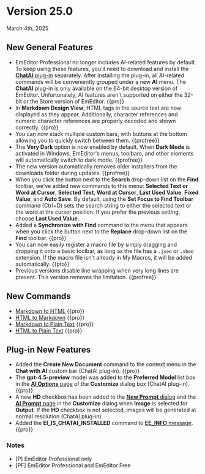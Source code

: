 # Version 25.0

March 4th, 2025

## New General Features

- EmEditor Professional no longer includes AI-related features by default. To keep using these features, you'll need to download and install the [**ChatAI** plug-in](https://www.emeditor.com/download-chatai/) separately. After installing the plug-in, all AI-related commands will be conveniently grouped under a new **AI** menu. The **ChatAI** plug-in is only available on the 64-bit desktop version of EmEditor. Unfortunately, AI features aren't supported on either the 32-bit or the Store version of EmEditor. {{pro}}
- In **Markdown Design View**, HTML tags in the source text are now displayed as they appear. Additionally, character references and numeric character references are properly decoded and shown correctly. {{pro}}
- You can now stack multiple custom bars, with buttons at the bottom allowing you to quickly switch between them. {{profree}}
- The **Very Dark** option is now enabled by default. When **Dark Mode** is activated in Windows, EmEditor's menus, toolbars, and other elements will automatically switch to dark mode. {{profree}}
- The new version automatically removes older installers from the downloads folder during updates. {{profree}}
- When you click the button next to the **Search** drop-down list on the **Find** toolbar, we've added new commands to this menu: **Selected Text or Word at Cursor**, **Selected Text**, **Word at Cursor**, **Last Used Value**, **Fixed Value**, and **Auto Save**. By default, using the **Set Focus to Find Toolbar** command (Ctrl+D) sets the search string to either the selected text or the word at the cursor position. If you prefer the previous setting, choose **Last Used Value**.
- Added a **Synchronize with Find** command to the menu that appears when you click the button next to the **Replace** drop-down list on the **Find** toolbar. {{pro}}
- You can now easily register a macro file by simply dragging and dropping it onto a basic toolbar, as long as the file has a `.jsee` or `.vbee` extension. If the macro file isn't already in My Macros, it will be added automatically. {{pro}}
- Previous versions disable line wrapping when very long lines are present. This version removes the limitation. {{profree}}

## New Commands

- [Markdown to HTML](../cmd/convert/markdown_to_html) {{pro}}
- [HTML to Markdown](../cmd/convert/html_to_markdown) {{pro}}
- [Markdown to Plain Text](../cmd/convert/markdown_to_text) {{pro}}
- [HTML to Plain Text](../cmd/convert/html_to_text) {{pro}}

## Plug-in New Features

- Added the **Create New Document** command to the context menu in the **Chat with AI** custom bar (ChatAI plug-in). {{pro}}
- The **gpt-4.5-preview** model was added to the **Preferred Model** list box in the [**AI Options** page](../dlg/customize/ai/index) of the **Customize** dialog box (ChatAI plug-in). {{pro}} 
- A new **HD** checkbox has been added to the [**New Prompt** dialog](../dlg/new_prompt/index) and the [**AI Prompt** page](../dlg/customize/ai_list/index) in the **Customize** dialog when **Image** is selected for **Output**. If the **HD** checkbox is not selected, images will be generated at normal resolution (ChatAI plug-in).
- Added the **EI_IS_CHATAI_INSTALLED** command to [**EE_INFO** message](../plugin/message/ee_info). {{pro}}

### Notes

- \[P\] EmEditor Professional only
- \[PF\] EmEditor Professional and EmEditor Free
